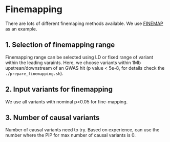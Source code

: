 # Finemapping


There are lots of different finemaping methods available. We use [FINEMAP](http://www.christianbenner.com) as an example.

## 1. Selection of finemapping range
Finemapping range can be selected using LD or fixed range of variant within the leading varaints. Here, we choose variants within 1Mb upstrean/downstream of an GWAS hit (p value < 5e-8, for details check the `./prepare_finemapping.sh`).

## 2. Input variants for finemapping
We use all variants with nominal p<0.05 for fine-mapping.

## 3. Number of causal variants
Number of causal variants need to try. Based on experience, can use the number where the PIP for max number of causal variants is 0.
